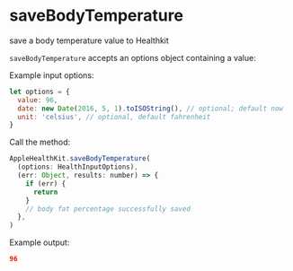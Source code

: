# saveBodyTemperature

save a body temperature value to Healthkit

`saveBodyTemperature` accepts an options object containing a value:

Example input options:

```javascript
let options = {
  value: 96,
  date: new Date(2016, 5, 1).toISOString(), // optional; default now
  unit: 'celsius', // optional, default fahrenheit
}
```

Call the method:

```javascript
AppleHealthKit.saveBodyTemperature(
  (options: HealthInputOptions),
  (err: Object, results: number) => {
    if (err) {
      return
    }
    // body fat percentage successfully saved
  },
)
```

Example output:

```json
96
```
